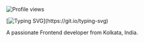 ![Profile views](https://komarev.com/ghpvc/?username=sudhabnrj&color=blueviolet)

[![Typing SVG](https://readme-typing-svg.herokuapp.com?font=Fira+Code&weight=600&size=30&pause=500&random=false&width=435&lines=Hi+There!+%F0%9F%91%8B;I'm+Sudha+Chandan+Banerjee!)](https://git.io/typing-svg)

A passionate Frontend developer from Kolkata, India.